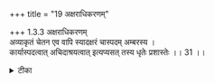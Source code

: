 +++
title = "19 अक्षराधिकरणम्"

+++
1.3.3 अक्षराधिकरणम्  
अव्याकृतं चेतन एव वापि स्यादक्षरं चास्पदम् अम्बरस्य ।  
कार्यास्पदत्वात् अचिदाश्रयत्वात् इत्यप्यसत् तस्य धृतेः प्रशास्तेः ।। 31 ।।

<details><summary>टीका</summary>

1.3.3 अक्षराधिकरणम् It is argued that in the बृहदारण्यक text (III. viii.8). In that अक्षर (this आकाश is woven like warp and woof; . . . . . . . . . it is devoid of redness, darkness', etc.)', the word अक्षर signifies प्रधान as it is the cause of आकाश - the effect; or it signifies the soul which is referred to as अक्षर which, in turn, is the support of प्रकृति - the insentient principle2. It is not so. It is because आकाश is unmanifest प्रधान and अक्षर which is said to be the support of आकाश that is प्रधान can not be प्रधान. The soul too can not be अक्षर because it is said that under the mighty command of the अक्षर the sun and the moon are held in their own courses3 (This kind of command can not be true of the soul). Hence अक्षर refers to the Supreme Brahman. Notes : 1. BG, XV.16. द्वाविमौ पुरुषौ लोके क्षरश्चाक्षर एव च । क्षरः सर्वाणि भूतानि कूटस्थोऽक्षर उच्यते । 2. मुण्ड् Up., I.i.5. 3. बृह् Up., III.viii.9
</details>

